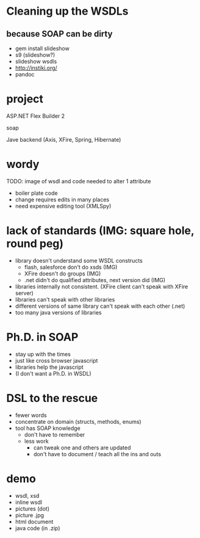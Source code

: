 
# Cleaning up the WSDLs
## because SOAP can be dirty

- gem install slideshow
- s9 (slideshow?)
- slideshow wsdls
- http://instiki.org/ 
- pandoc


# project
ASP.NET
Flex Builder 2

soap

Jave backend (Axis, XFire, Spring, Hibernate)


# wordy

TODO: image of wsdl and code needed to alter 1 attribute

- boiler plate code
- change requires edits in many places
- need expensive editing tool (XMLSpy)

# lack of standards (IMG: square hole, round peg)

- library doesn't understand some WSDL constructs
	- flash, salesforce don't do xsds (IMG)
	- XFire doesn't do groups (IMG)
	- .net didn't do qualified attributes, next version did (IMG)
- libraries internally not consistent. (XFire client can't speak with XFire server)
- libraries can't speak with other libraries
- different versions of same library can't speak with each other (.net)
- too many java versions of libraries

# Ph.D. in SOAP

- stay up with the times
- just like cross browser javascript
- libraries help the javascript
- (I don't want a Ph.D. in WSDL)

# DSL to the rescue

- fewer words
- concentrate on domain (structs, methods, enums)
- tool has SOAP knowledge
	- don't have to remember
	- less work
		- can tweak one and others are updated
		- don't have to document / teach all the ins and outs

# demo

- wsdl, xsd
- inline wsdl
- pictures (dot)
- picture .jpg
- html document
- java code (in .zip)
